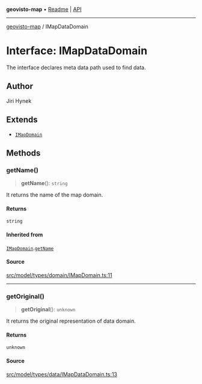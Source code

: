 **geovisto-map** • [Readme](../README.md) \| [API](../globals.md)

***

[geovisto-map](../README.md) / IMapDataDomain

# Interface: IMapDataDomain

The interface declares meta data path used to find data.

## Author

Jiri Hynek

## Extends

- [`IMapDomain`](IMapDomain.md)

## Methods

### getName()

> **getName**(): `string`

It returns the name of the map domain.

#### Returns

`string`

#### Inherited from

[`IMapDomain`](IMapDomain.md).[`getName`](IMapDomain.md#getname)

#### Source

[src/model/types/domain/IMapDomain.ts:11](https://github.com/geovisto/geovisto-map/blob/e22d774889dbc28cc1ec62933ecf6bab6690f172/src/model/types/domain/IMapDomain.ts#L11)

***

### getOriginal()

> **getOriginal**(): `unknown`

It returns the original representation of data domain.

#### Returns

`unknown`

#### Source

[src/model/types/data/IMapDataDomain.ts:13](https://github.com/geovisto/geovisto-map/blob/e22d774889dbc28cc1ec62933ecf6bab6690f172/src/model/types/data/IMapDataDomain.ts#L13)
